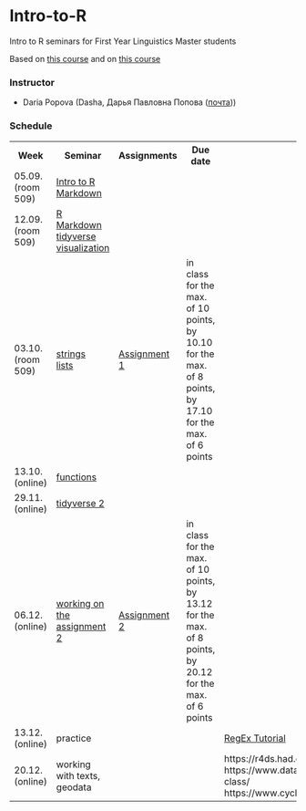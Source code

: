 # Intro-to-R

Intro to R seminars for First Year Linguistics Master students

Based on [this course](https://pozdniakov.github.io/tidy_stats/index.html) and on [this course](https://agricolamz.github.io/DS_for_DH/)

### Instructor
* Daria Popova (Dasha, Дарья Павловна Попова ([почта](mailto:daschapopowa@gmail.com)))

### Schedule
<table>
  <tr>
    <th>Week</th>
    <th>Seminar</th>
    <th>Assignments</th>
    <th>Due date</th>
    <th>Reference</th>
  </tr>
   <tr>
    <td>05.09. (room 509)</td>
    <td><a href="https://github.com/dashapopova/Intro-to-R/blob/main/week 1/Intro%20to%20R.md">Intro to R</a><br>
    <a href="https://github.com/dashapopova/Intro-to-R/blob/main/week 1/markdown.md">Markdown</a></td>
    <td></td>
    <td></td>
    <td>
    </td>
  </tr>
  <tr>
    <td>12.09. (room 509)</td>
    <td><a href="https://github.com/dashapopova/Intro-to-R/blob/main/week%202/exampleRmarkdown.Rmd">R Markdown</a><br>
      <a href="https://github.com/dashapopova/Intro-to-R/blob/main/week%202/tidyverse.md">tidyverse</a><br>
       <a href="https://github.com/dashapopova/Intro-to-R/blob/main/week%202/visualization.md">visualization</a>
    </td>
    <td></td>
    <td></td>
    <td>
    </td>
  </tr>
    <td>03.10. (room 509)</td>
    <td><a href="https://github.com/dashapopova/Intro-to-R/blob/main/week3/strings_upd.Rmd">strings</a><br>
  <a href="https://github.com/dashapopova/Intro-to-R/blob/main/week3/lists_upd.Rmd">lists</a></td>
    <td><a href="https://github.com/dashapopova/Intro-to-R/tree/main/assignment1">Assignment 1</a></td>
    <td>in class for the max. of 10 points, by 10.10 for the max. of 8 points, by 17.10 for the max. of 6 points</td>
    <td></td>
   </tr>
    <tr>
    <td>13.10. (online)</td>
    <td><a href="https://github.com/dashapopova/Intro-to-R/tree/main/week4">functions</a></td>
    <td></td>
    <td></td>
    <td>
  </td>
  </tr>
    <tr>
    <td>29.11. (online)</td>
    <td><a href="https://github.com/dashapopova/Intro-to-R/tree/main/week5">tidyverse 2</a>
  </td>
    <td></td>
    <td></td>
    <td></td>
  </tr>
    <tr>
    <td>06.12. (online)</td>
    <td><a href="https://github.com/dashapopova/Intro-to-R/blob/main/assignment2/IntroR_Assignment2.md">working on the assignment 2</a>
  </td>
    <td><a href="https://github.com/dashapopova/Intro-to-R/blob/main/assignment2/IntroR_Assignment2.md">Assignment 2</a></td>
    <td>in class for the max. of 10 points, by 13.12 for the max. of 8 points, by 20.12 for the max. of 6 points</td>
    <td></td>
    <td></td>
  </tr>
    <tr>
    <td>13.12. (online)</td>
    <td>
practice
  </td>
    <td></td>
  <td></td>
    <td><a href="https://regexone.com/lesson/introduction_abcs">RegEx Tutorial</a></td>
  </tr>
    <tr>
    <td>20.12. (online)</td>
    <td> working with texts, geodata 
  </td>
    <td></td>
    <td></td>
    <td>https://r4ds.had.co.nz/index.html<br>
  https://www.datamentor.io/r-programming/s3-class/<br>
  https://www.cyclismo.org/tutorial/R/s3Classes.html</td>
  </tr>
  </tr>
</table>
